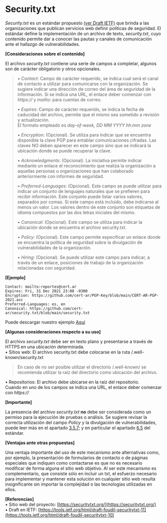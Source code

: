 # Security.txt
*Security.txt* es un estándar propuesto [(ver Draft IETF)](https://tools.ietf.org/html/draft-foudil-securitytxt-11) que brinda a las organizaciones que publican servicios web definir políticas de seguridad. El estándar define la implementación de un archivo de texto, *security.txt*, cuyo contenido permite dar a conocer las pautas y canales de comunicación ante el hallazgo de vulnerabilidades.  
  
  
**[Consideraciones sobre el contenido]**  
  
El archivo *security.txt* contiene una serie de campos a completar, algunos son de carácter obligatorio y otros opcionales.
> • *Contact*:  Campo de carácter requerido, se indica cual será el canal de contacto a utilizar para comunicarse con la organización. Se sugiere indicar una dirección de correo del área de seguridad de la información. Si se indica una URL, el enlace deber comenzar con *https://* y *mailto:* para cuentas de correo.  
> 
> • *Expires*:  Campo de carácter requerido, se indica la fecha de caducidad del archivo, permite que el mismo sea sometido a revisión y actualización.  
> El formato empleado es *day-of-week, DD MM YYYY hh:mm zone*  
> 
> • *Encryption*: (Opcional). Se utiliza para indicar que se encuentra disponible la clave PGP para entablar comunicaciones cifradas. Las claves NO deben aparecer en este campo sino que se indicará la ubicación donde se puede recuperar la clave.  
> 
> •	*Acknowledgments*: (Opcional). La iniciativa permite indicar mediante un enlace el reconocimiento que realiza la organización a aquellas personas u organizaciones que han colaborado anteriormente con informes de seguridad.  
> 
> •	*Preferred-Languages*: (Opcional). Este campo se puede utilizar para indicar un conjunto de lenguajes naturales que se prefieren para recibir información. Este conjunto puede listar varios valores, separados por comas. Si este campo está incluido, debe indicarse al menos un valor. Los valores dentro de este conjunto son etiquetas de idioma compuestos por las dos letras iniciales del mismo.  
> 
> • *Canonical*: (Opcional). Este campo se utiliza para indicar la ubicación donde se encuentra el archivo security.txt.  
> 
> •	*Policy*: (Opcional). Este campo permite especificar un enlace donde se encuentra la política de seguridad sobre la divulgación de vulnerabilidades de la organización.  
> 
> •	*Hiring*: (Opcional). Se puede utilizar este campo para indicar, a través de un enlace, posiciones de trabajo de la organización relacionadas con seguridad.  
  
  
**[Ejemplo]**
  
```
Contact: mailto:reportes@cert.ar
Expires: Fri, 31 Dec 2021 23:00 -0300
Encryption: https://github.com/cert-ar/PGP-Key/blob/main/CERT-AR-PGP-2021.asc
Preferred-Languages: es, en
Canonical: https://github.com/cert-ar/security.txt/blob/main/security.txt
```
Puede descargar nuestro ejemplo [Aquí](https://github.com/cert-ar/security.txt/blob/main/security.txt)
  
  

**[Algunas consideraciones respecto a su uso]**  

El archivo *security.txt* debe ser en texto plano y presentarse a través de HTTPS en una ubicación determinada.  
•	Sitios web: El archivo security.txt debe colocarse en la ruta /.well-known/security.txt
> En caso de no ser posible utilizar el directorio /.well-known/ se recomienda utilizar la raíz del directorio como ubicación del archivo.  
> 
•	Repositorios: El archivo debe ubicarse en la raíz del repositorio.  
Cuando en uno de los campos se indica una URL, el enlace deber comenzar con *https://*  
  
  
**[Importante]**

La presencia del archivo *security.txt* **no** debe ser considerada como un permiso para la ejecución de pruebas o análisis.
Se sugiere revisar la correcta utilización del campo *Policy* y la divulgación de vulnerabilidades, puede leer más en el apartado [3.5.7](https://tools.ietf.org/html/draft-foudil-securitytxt-11#section-3.5.7); y en particular el apartado [6.5](https://tools.ietf.org/html/draft-foudil-securitytxt-11#section-6.5) del estándar.

**[Ventajas ante otras propuestas]**

Una ventaja importante del uso de este mecanismo ante alternativas como, por ejemplo, la presentación de formularios de contacto o de páginas especiales que indiquen como contactarse es que no es necesario modificar de forma alguna el sitio web objetivo. Al ser este mecanismo es complementario, que consiste sólo en incluir un txt, el esfuerzo necesario para implementar y mantener esta solución en cualquier sitio web resulta insignificante sin importar la complejidad o las tecnologías utilizadas en ellos.


**[Referencias]**  
• Sitio web del proyecto:  [https://securitytxt.org/](https://securitytxt.org/)  
• Draft en IETF:  [https://tools.ietf.org/html/draft-foudil-securitytxt-11](https://tools.ietf.org/html/draft-foudil-securitytxt-10)
